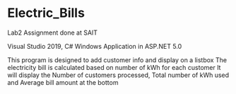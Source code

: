 # Electric_Bills

Lab2 Assignment done at SAIT

Visual Studio 2019, C# Windows Application in ASP.NET 5.0

This program is designed to add customer info and display on a listbox 
The electricity bill is calculated based on number of kWh for each customer
It will display the Number of customers processed, Total number of kWh used
and Average bill amount at the bottom
